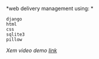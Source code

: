 *web delivery management using: *
```
django
html
css
sqlite3
pillow
```
*Xem video demo [link](https://drive.google.com/file/d/19NPk4KuHnQdv59rq5NnJSmJbZ88SG3AP/view?usp=drive_link)<sub>*
